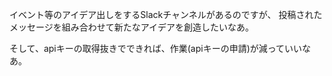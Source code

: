 イベント等のアイデア出しをするSlackチャンネルがあるのですが、
投稿されたメッセージを組み合わせて新たなアイデアを創造したいなあ。

そして、apiキーの取得抜きでできれば、作業(apiキーの申請)が減っていいなあ。
